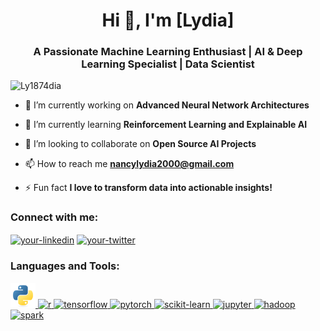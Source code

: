 <h1 align="center">Hi 👋, I'm [Lydia]</h1>
<h3 align="center">A Passionate Machine Learning Enthusiast | AI & Deep Learning Specialist | Data Scientist</h3>

<p align="left"> <img src="https://komarev.com/ghpvc/?username=your-username&label=Profile%20views&color=0e75b6&style=flat" alt="Ly1874dia" /> </p>

- 🔭 I’m currently working on **Advanced Neural Network Architectures**

- 🌱 I’m currently learning **Reinforcement Learning and Explainable AI**

- 👯 I’m looking to collaborate on **Open Source AI Projects**

- 📫 How to reach me **nancylydia2000@gmail.com**

- ⚡ Fun fact **I love to transform data into actionable insights!**

<h3 align="left">Connect with me:</h3>
<p align="left">
<a href="https://linkedin.com/in/your-linkedin" target="blank"><img align="center" src="https://cdn.jsdelivr.net/npm/simple-icons@3.0.1/icons/linkedin.svg" alt="your-linkedin" height="30" width="40" /></a>
<a href="https://twitter.com/your-twitter" target="blank"><img align="center" src="https://cdn.jsdelivr.net/npm/simple-icons@3.0.1/icons/twitter.svg" alt="your-twitter" height="30" width="40" /></a>
</p>

<h3 align="left">Languages and Tools:</h3>
<p align="left"> 
<a href="https://www.python.org" target="_blank"> <img src="https://raw.githubusercontent.com/devicons/devicon/master/icons/python/python-original.svg" alt="python" width="40" height="40"/> </a> 
<a href="https://www.r-project.org/" target="_blank"> <img src="https://www.r-project.org/logo/Rlogo.png" alt="r" width="40" height="40"/> </a> 
<a href="https://www.tensorflow.org" target="_blank"> <img src="https://www.vectorlogo.zone/logos/tensorflow/tensorflow-icon.svg" alt="tensorflow" width="40" height="40"/> </a> 
<a href="https://pytorch.org/" target="_blank"> <img src="https://www.vectorlogo.zone/logos/pytorch/pytorch-icon.svg" alt="pytorch" width="40" height="40"/> </a> 
<a href="https://scikit-learn.org/" target="_blank"> <img src="https://scikit-learn.org/stable/_static/scikit-learn-logo-small.png" alt="scikit-learn" width="40" height="40"/> </a>
<a href="https://jupyter.org/" target="_blank"> <img src="https://jupyter.org/assets/homepage/main-logo.svg" alt="jupyter" width="40" height="40"/> </a> 
<a href="https://hadoop.apache.org/" target="_blank"> <img src="https://www.vectorlogo.zone/logos/apache_hadoop/apache_hadoop-icon.svg" alt="hadoop" width="40" height="40"/> </a> 
<a href="https://spark.apache.org/" target="_blank"> <img src="https://spark.apache.org/images/spark-logo-trademark.png" alt="spark" width="80" height="40"/> </a> 
</p>



